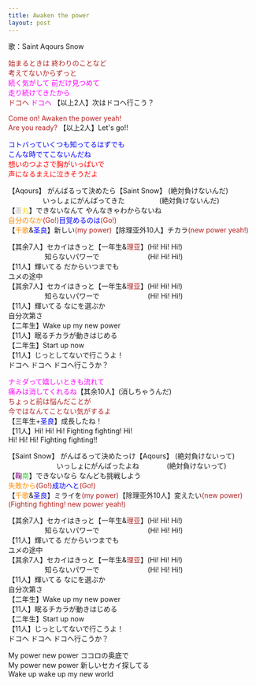 ```yaml
---
title: Awaken the power
layout: post
---
```

歌：Saint Aqours Snow

<p><font color="firebrick">始まるときは 終わりのことなど<br />
考えてないからずっと</font><br />
<font color="magenta">続く気がして 前だけ見つめて<br />
走り続けてきたから</font><br />
<font color="firebrick">ドコヘ</font> <font color="magenta">ドコヘ</font> 【以上2人】次はドコヘ行こう？</p>

<p><font color="firebrick">Come on! Awaken the power yeah!<br />
Are you ready?</font> 【以上2人】Let's go!!</p>

<p><font color="blue">コトバっていくつも知ってるはずでも<br />
こんな時でてこないんだね</font><br />
<font color="red">想いのつよさで胸がいっぱいで<br />
声になるまえに泣きそうだよ</font></p>

<p>【Aqours】 がんばるって決めたら【Saint Snow】 (絶対負けないんだ)<br />
　　　　　いっしょにがんばってきた　　　　　(絶対負けないんだ)<br />
【<font color="silver">善</font><font color="gold">丸</font>】できないなんて やんなきゃわからないね<br />
<font color="darkorange">自分のなか</font><font color="firebrick">(Go!)</font><font color="blue">目覚めるのは</font><font color="firebrick">(Go!)</font><br />
【<font color="darkorange">千歌</font>&<font color="blue">圣良</font>】新しい<font color="firebrick">(my power)</font>【除理亚外10人】チカラ<font color="firebrick">(new power yeah!)</font></p>

<p>【其余7人】セカイはきっと【一年生&<font color="firebrick">理亚</font>】(Hi! Hi! Hi!)<br />
　　　　　  知らないパワーで　　　　　　　(Hi! Hi! Hi!)<br />
【11人】輝いてる だからいつまでも<br />
ユメの途中<br />
【其余7人】セカイはきっと【一年生&<font color="firebrick">理亚</font>】(Hi! Hi! Hi!)<br />
　　　　　  知らないパワーで　　　　　　　(Hi! Hi! Hi!)<br />
【11人】輝いてる なにを選ぶか<br />
自分次第さ<br />
【二年生】Wake up my new power<br />
【11人】眠るチカラが動きはじめる<br />
【二年生】Start up now<br />
【11人】じっとしてないで行こうよ！<br />
ドコヘ ドコヘ ドコヘ行こうか？</p>

<p><font color="magenta">ナミダって嬉しいときも流れて<br />
痛みは消してくれるね</font>【其余10人】(消しちゃうんだ)<br />
<font color="firebrick">ちょっと前は悩んだことが<br />
今ではなんてことない気がするよ</font><br />
【三年生+<font color="blue">圣良</font>】成長したね！<br />
【11人】Hi! Hi! Hi! Fighting fighting! Hi!<br />
Hi! Hi! Hi! Fighting fighting!!</p>

<p>【Saint Snow】 がんばるって決めたっけ【Aqours】 (絶対負けないって)<br />
　　　　　　　いっしょにがんばったよね　　　　(絶対負けないって)<br />
【<font color="purple">鞠</font><font color="limegreen">南</font>】できないなら なんども挑戦しよう<br />
<font color="darkorange">失敗から</font><font color="firebrick">(Go!)</font><font color="blue">成功へと</font><font color="firebrick">(Go!)</font><br />
【<font color="darkorange">千歌</font>&<font color="blue">圣良</font>】ミライを<font color="firebrick">(my power)</font>【除理亚外10人】変えたい<font color="firebrick">(new power)</font><br />
<font color="firebrick">(Fighting fighting! new power yeah!)</font></p>

<p>【其余7人】セカイはきっと【一年生&<font color="firebrick">理亚</font>】(Hi! Hi! Hi!)<br />
　　　　　  知らないパワーで　　　　　　　(Hi! Hi! Hi!)<br />
【11人】輝いてる だからいつまでも<br />
ユメの途中<br />
【其余7人】セカイはきっと【一年生&<font color="firebrick">理亚</font>】(Hi! Hi! Hi!)<br />
　　　　　  知らないパワーで　　　　　　　(Hi! Hi! Hi!)<br />
【11人】輝いてる なにを選ぶか<br />
自分次第さ<br />
【二年生】Wake up my new power<br />
【11人】眠るチカラが動きはじめる<br />
【二年生】Start up now<br />
【11人】じっとしてないで行こうよ！<br />
ドコヘ ドコヘ ドコヘ行こうか？</p>

<p>My power new power ココロの奥底で<br />
My power new power 新しいセカイ探してる<br />
Wake up wake up my new world</p>